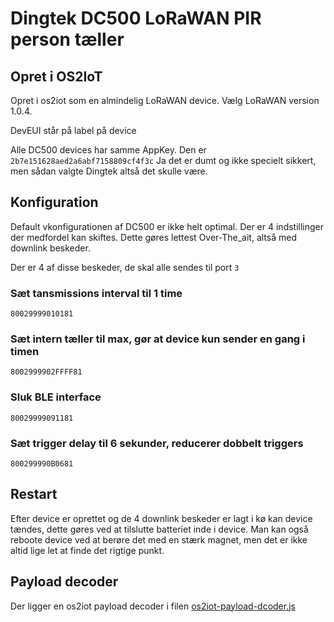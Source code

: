 # Dingtek DC500 LoRaWAN PIR person tæller

## Opret i OS2IoT
Opret i os2iot som en almindelig LoRaWAN device. Vælg LoRaWAN version 1.0.4.

DevEUI står på label på device

Alle DC500 devices har samme AppKey. Den er `2b7e151628aed2a6abf7158809cf4f3c`
Ja det er dumt og ikke specielt sikkert, men sådan valgte Dingtek altså det skulle være.

## Konfiguration

Default vkonfigurationen af DC500 er ikke helt optimal. 
Der er 4 indstillinger der medfordel kan skiftes. 
Dette gøres lettest Over-The_ait, altså med downlink beskeder.

Der er 4 af disse beskeder, de skal alle sendes til port `3`

### Sæt tansmissions interval til 1 time
```
80029999010181
```
### Sæt intern tæller til max, gør at device kun sender en gang i timen
```
8002999902FFFF81
```

### Sluk BLE interface
```
80029999091181
```

### Sæt trigger delay til 6 sekunder, reducerer dobbelt triggers
```
800299990B0681
```

## Restart
Efter device er oprettet og de 4 downlink beskeder er lagt i kø kan device tændes, 
dette gøres ved at tilslutte batteriet inde i device. 
Man kan også reboote device ved at berøre det med en stærk magnet, 
men det er ikke altid lige let at finde det rigtige punkt.


## Payload decoder
Der ligger en os2iot payload decoder i filen [os2iot-payload-dcoder.js](os2iot-payload-dcoder.js)
